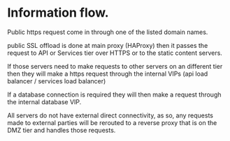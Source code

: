 # Information flow.

Public https request come in through one of the listed domain names.

public SSL offload is done at main proxy (HAProxy) then it passes the request to API or Services tier over HTTPS or to the static content servers.

If those servers need to make requests to other servers on an different tier then they will make a https request through the internal VIPs (api load balancer / services load balancer)

If a database connection is required they will then make a request through the internal database VIP.

All servers do not have external direct connectivity, as so, any requests made to external parties will be rerouted to a reverse proxy that is on the DMZ tier and handles those requests.

